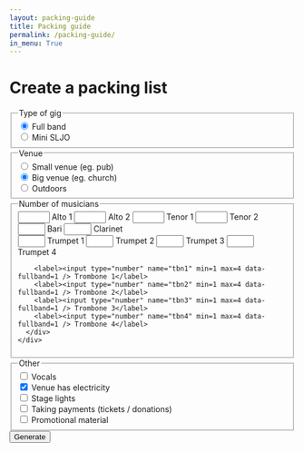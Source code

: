 ```yaml
---
layout: packing-guide
title: Packing guide
permalink: /packing-guide/
in_menu: True
---
```


# Create a packing list
<form method="GET" action="/packing-list" class="guide-buttons" name="packingguide">
  <fieldset>
    <legend>Type of gig</legend>
    <div><label><input type="radio" name="gig" value="full" checked /> Full band</label></div>
    <div><label><input type="radio" name="gig" value="mini" /> Mini SLJO</label></div>
  </fieldset>
  <fieldset>
    <legend>Venue</legend>
    <div><label><input type="radio" name="venue" value="small" /> Small venue (eg. pub)</label></div>
    <div><label><input type="radio" name="venue" value="big" checked /> Big venue (eg. church)</label></div>
    <div><label><input type="radio" name="venue" value="outdoor" /> Outdoors</label></div>
  </fieldset>
  <fieldset>
    <legend>Number of musicians</legend>
    <div class="two-flex">
      <div>
        <label><input type="number" name="alto1" min=1 max=12 data-fullband=4 /> Alto 1</label>
        <label><input type="number" name="alto2" min=1 max=12 data-fullband=6 /> Alto 2</label>
        <label><input type="number" name="tenor1" min=1 max=12 data-fullband=3 /> Tenor 1</label>
        <label><input type="number" name="tenor2" min=1 max=12 data-fullband=3 /> Tenor 2</label>
        <label><input type="number" name="bari" min=1 max=3 data-fullband=3 /> Bari</label>
        <label><input type="number" name="clarinet" min=1 max=4 data-fullband=1 /> Clarinet</label>
      </div>
      <div>
        <label><input type="number" name="tpt1" min=1 max=4 data-fullband=1 /> Trumpet 1</label>
        <label><input type="number" name="tpt2" min=1 max=4 data-fullband=1 /> Trumpet 2</label>
        <label><input type="number" name="tpt3" min=1 max=4 data-fullband=1 /> Trumpet 3</label>
        <label><input type="number" name="tpt4" min=1 max=4 data-fullband=1 /> Trumpet 4</label>

        <label><input type="number" name="tbn1" min=1 max=4 data-fullband=1 /> Trombone 1</label>
        <label><input type="number" name="tbn2" min=1 max=4 data-fullband=1 /> Trombone 2</label>
        <label><input type="number" name="tbn3" min=1 max=4 data-fullband=1 /> Trombone 3</label>
        <label><input type="number" name="tbn4" min=1 max=4 data-fullband=1 /> Trombone 4</label>
      </div>
    </div>
  </fieldset>
  <fieldset>
    <legend>Other</legend>
    <div>
      <label><input type="checkbox" name="vocal" value="yes" /> Vocals</label>
    </div>
    <div>
      <label><input type="checkbox" name="electric" value="yes" checked /> Venue has electricity</label>
    </div>
    <div>
      <label><input type="checkbox" name="lights" value="yes" /> Stage lights</label>
    </div>
    <div>
      <label><input type="checkbox" name="payments" value="yes" /> Taking payments (tickets / donations)</label>
    </div>
    <div>
      <label><input type="checkbox" name="promo" value="yes" /> Promotional material</label>
    </div>
  </fieldset>
  <button>Generate</button>
</form>
